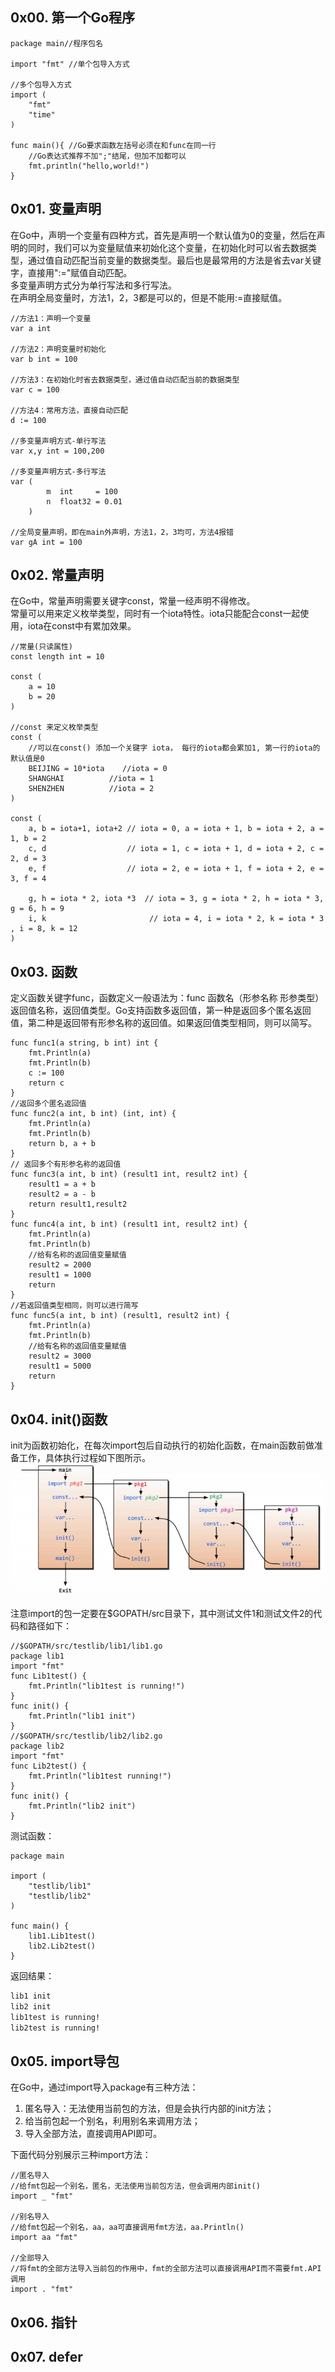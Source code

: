 ## 0x00. 第一个Go程序
```Golang
package main//程序包名

import "fmt" //单个包导入方式

//多个包导入方式
import (
    "fmt"
    "time"
)

func main(){ //Go要求函数左括号必须在和func在同一行
    //Go表达式推荐不加";"结尾，但加不加都可以
    fmt.println("hello,world!")
}
```
## 0x01. 变量声明
在Go中，声明一个变量有四种方式，首先是声明一个默认值为0的变量，然后在声明的同时，我们可以为变量赋值来初始化这个变量，在初始化时可以省去数据类型，通过值自动匹配当前变量的数据类型。最后也是最常用的方法是省去var关键字，直接用":="赋值自动匹配。  
多变量声明方式分为单行写法和多行写法。  
在声明全局变量时，方法1，2，3都是可以的，但是不能用:=直接赋值。
```Golang
//方法1：声明一个变量
var a int

//方法2：声明变量时初始化
var b int = 100

//方法3：在初始化时省去数据类型，通过值自动匹配当前的数据类型
var c = 100

//方法4：常用方法，直接自动匹配
d := 100

//多变量声明方式-单行写法
var x,y int = 100,200

//多变量声明方式-多行写法
var (
		m  int     = 100
		n  float32 = 0.01
	)

//全局变量声明，即在main外声明，方法1，2，3均可，方法4报错
var gA int = 100
```
## 0x02. 常量声明
在Go中，常量声明需要关键字const，常量一经声明不得修改。  
常量可以用来定义枚举类型，同时有一个iota特性。iota只能配合const一起使用，iota在const中有累加效果。
```Golang
//常量(只读属性)
const length int = 10

const (
    a = 10
    b = 20
)

//const 来定义枚举类型
const (
	//可以在const() 添加一个关键字 iota， 每行的iota都会累加1, 第一行的iota的默认值是0
	BEIJING = 10*iota	 //iota = 0
	SHANGHAI 		  //iota = 1
	SHENZHEN          //iota = 2
)

const (
	a, b = iota+1, iota+2 // iota = 0, a = iota + 1, b = iota + 2, a = 1, b = 2
	c, d				  // iota = 1, c = iota + 1, d = iota + 2, c = 2, d = 3
	e, f				  // iota = 2, e = iota + 1, f = iota + 2, e = 3, f = 4

	g, h = iota * 2, iota *3  // iota = 3, g = iota * 2, h = iota * 3, g = 6, h = 9 
	i, k					   // iota = 4, i = iota * 2, k = iota * 3 , i = 8, k = 12
)
```
## 0x03. 函数
定义函数关键字func，函数定义一般语法为：func 函数名（形参名称 形参类型）返回值名称，返回值类型。Go支持函数多返回值，第一种是返回多个匿名返回值，第二种是返回带有形参名称的返回值。如果返回值类型相同，则可以简写。
```Golang
func func1(a string, b int) int {
	fmt.Println(a)
	fmt.Println(b)
	c := 100
	return c
}
//返回多个匿名返回值
func func2(a int, b int) (int, int) {
	fmt.Println(a)
	fmt.Println(b)
	return b, a + b
}
// 返回多个有形参名称的返回值
func func3(a int, b int) (result1 int, result2 int) {
	result1 = a + b
	result2 = a - b
	return result1,result2
}
func func4(a int, b int) (result1 int, result2 int) {
	fmt.Println(a)
	fmt.Println(b)
	//给有名称的返回值变量赋值
	result2 = 2000
	result1 = 1000
	return
}
//若返回值类型相同，则可以进行简写
func func5(a int, b int) (result1, result2 int) {
	fmt.Println(a)
	fmt.Println(b)
	//给有名称的返回值变量赋值
	result2 = 3000
	result1 = 5000
	return
}
```
## 0x04. init()函数
init为函数初始化，在每次import包后自动执行的初始化函数，在main函数前做准备工作，具体执行过程如下图所示。
![](./image/init.png)

注意import的包一定要在$GOPATH/src目录下，其中测试文件1和测试文件2的代码和路径如下：  
```Golang
//$GOPATH/src/testlib/lib1/lib1.go
package lib1
import "fmt"
func Lib1test() {
	fmt.Println("lib1test is running!")
}
func init() {
	fmt.Println("lib1 init")
}
//$GOPATH/src/testlib/lib2/lib2.go
package lib2
import "fmt"
func Lib2test() {
	fmt.Println("lib1test running!")
}
func init() {
	fmt.Println("lib2 init")
}
```
测试函数：  
```Golang
package main

import (
	"testlib/lib1"
	"testlib/lib2"
)

func main() {
	lib1.Lib1test()
	lib2.Lib2test()
}
```
返回结果：
```bash
lib1 init
lib2 init
lib1test is running!
lib2test is running!
```
## 0x05. import导包
在Go中，通过import导入package有三种方法：  
1. 匿名导入：无法使用当前包的方法，但是会执行内部的init方法；
2. 给当前包起一个别名，利用别名来调用方法；
3. 导入全部方法，直接调用API即可。  

下面代码分别展示三种import方法：
```Golang
//匿名导入
//给fmt包起一个别名，匿名，无法使用当前包方法，但会调用内部init()
import _ "fmt"

//别名导入
//给fmt包起一个别名，aa，aa可直接调用fmt方法，aa.Println()
import aa "fmt"

//全部导入
//将fmt的全部方法导入当前包的作用中，fmt的全部方法可以直接调用API而不需要fmt.API调用
import . "fmt"
```
## 0x06. 指针

## 0x07. defer

